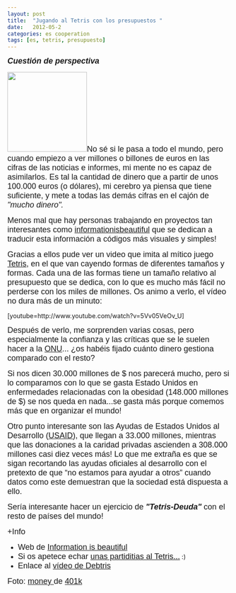 ```yaml
---
layout: post
title:  "Jugando al Tetris con los presupuestos "
date:   2012-05-2
categories: es cooperation
tags: [es, tetris, presupuesto]
---
```

<p><em><strong><span style="font-family:Ubuntu, sans-serif;"><span style="font-size:large;">Cuestión de perspectiva</span></span></strong></em></p>
<p><span style="font-size:large;font-family:Ubuntu, sans-serif;"><img class="alignright" src="http://farm8.staticflickr.com/7020/6551534889_9c8ae52997.jpg" alt="" width="180" height="180">No sé si le pasa a todo el mundo, pero cuando empiezo a ver millones o billones de euros en las cifras de las noticias e informes, mi mente no es capaz de asimilarlos. Es tal la cantidad de dinero que a partir de unos 100.000 euros (o dólares), mi cerebro ya piensa que tiene suficiente, y mete a todas las demás cifras en el cajón de <em>"mucho dinero"</em></span><em><span style="font-size:large;font-family:Ubuntu, sans-serif;">.</span></em></p>
<p><span style="font-family:Ubuntu, sans-serif;"><span style="font-size:large;">Menos mal que hay personas trabajando en proyectos tan interesantes como <a href="http://www.informationisbeautiful.net/">informationisbeautiful</a> que se dedican a traducir esta información a códigos más visuales y simples!</span></span></p>
<p><span style="font-family:Ubuntu, sans-serif;"><span style="font-size:large;">Gracias a ellos pude ver un video que imita al mítico juego <a href="http://es.wikipedia.org/wiki/Tetris">Tetris</a>, en el que van cayendo formas de diferentes tamaños y formas. Cada una de las formas tiene un tamaño relativo al presupuesto que se dedica, con lo que es mucho más fácil no perderse con los miles de millones. Os animo a verlo, el vídeo no dura más de un minuto:</span></span></p>
<p>[youtube=http://www.youtube.com/watch?v=5Vv05VeOv_U]</p>
<p><span style="font-size:large;font-family:Ubuntu, sans-serif;">Después de verlo, me sorprenden varias cosas, pero especialmente la confianza y las críticas que se le suelen hacer a la </span><a style="font-size:large;font-family:Ubuntu, sans-serif;" href="http://www.un.org/es/">ONU</a><span style="font-size:large;font-family:Ubuntu, sans-serif;">... ¿os habéis fijado cuánto dinero gestiona comparado con el resto?</span></p>
<p><span style="font-size:large;font-family:Ubuntu, sans-serif;">Si nos dicen 30.000 millones de $ nos parecerá mucho, pero si lo comparamos con lo que se gasta Estado Unidos en enfermedades relacionadas con la obesidad (148.000 millones de $) se nos queda en nada...se gasta más porque comemos más que en organizar el mundo!</span></p>
<p><span style="font-family:Ubuntu, sans-serif;"><span style="font-size:large;">Otro punto interesante son las Ayudas de Estados Unidos al Desarrollo (<a href="http://www.usaid.gov/">USAID</a>), que llegan a 33.000 millones, mientras que las donaciones a la caridad privadas ascienden a 308.000 millones casi diez veces más! Lo que me extraña es que se sigan recortando las ayudas oficiales al desarrollo con el pretexto de que “no estamos para ayudar a otros” cuando datos como este demuestran que la sociedad está dispuesta a ello.</span></span></p>
<p><span style="font-size:large;font-family:Ubuntu, sans-serif;">Sería interesante hacer un ejercicio de <em><strong>"Tetris-Deuda"</strong></em></span><span style="font-size:large;font-family:Ubuntu, sans-serif;">&nbsp;con el resto de países del mundo!</span></p>
<p><span style="font-family:Ubuntu, sans-serif;"><span style="font-size:large;">+Info</span></span></p>
<ul>
<li><span style="font-size:large;font-family:Ubuntu, sans-serif;">Web de </span><a style="font-size:large;font-family:Ubuntu, sans-serif;" href="http://www.informationisbeautiful.net/">Information is beautiful</a></li>
<li><span style="font-size:large;font-family:Ubuntu, sans-serif;">Si os apetece echar </span><a style="font-size:large;font-family:Ubuntu, sans-serif;" href="http://www.playbie.com/Game.aspx?gm=1&amp;wt=2&amp;su=live.com&amp;sn=Google&amp;gn=Google">unas partiditias al Tetris...</a>&nbsp;:)</li>
<li><span style="font-size:large;font-family:Ubuntu, sans-serif;">Enlace al </span><a style="font-size:large;font-family:Ubuntu, sans-serif;" href="http://www.youtube.com/watch?v=5Vv05VeOv_U">vídeo de Debtris</a></li>
</ul>
<p><span style="font-family:Ubuntu, sans-serif;"><span style="font-size:large;">Foto: <a href="http://farm8.staticflickr.com/7020/6551534889_9c8ae52997.jpg">money </a>de <a href="http://www.flickr.com/photos/68751915@N05/">401k</a></span></span></p>